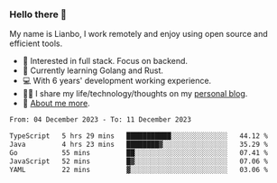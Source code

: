 ### Hello there 👋

My name is Lianbo, I work remotely and enjoy using open source and efficient tools.

- 🔭 Interested in full stack. Focus on backend.
- 🌱 Currently learning Golang and Rust.
- 💻 With 6 years' development working experience.
- ✍🏻 I share my life/technology/thoughts on my [personal blog](https://godruoyi.com).
- 👒 [About me more](https://godruoyi.com/posts/About-godruoyi).

<!--START_SECTION:waka-->

```txt
From: 04 December 2023 - To: 11 December 2023

TypeScript   5 hrs 29 mins   ███████████░░░░░░░░░░░░░░   44.12 %
Java         4 hrs 23 mins   ████████▓░░░░░░░░░░░░░░░░   35.29 %
Go           55 mins         ██░░░░░░░░░░░░░░░░░░░░░░░   07.41 %
JavaScript   52 mins         █▓░░░░░░░░░░░░░░░░░░░░░░░   07.06 %
YAML         22 mins         ▓░░░░░░░░░░░░░░░░░░░░░░░░   03.06 %
```

<!--END_SECTION:waka-->
